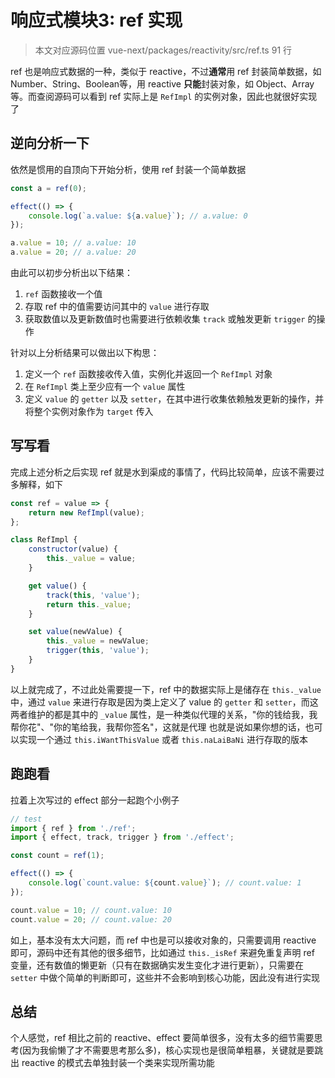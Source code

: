 # 响应式模块3: ref 实现

> 本文对应源码位置
> vue-next/packages/reactivity/src/ref.ts
> 91 行

ref 也是响应式数据的一种，类似于 reactive，不过**通常**用 ref 封装简单数据，如 Number、String、Boolean等，用 reactive **只能**封装对象，如 Object、Array等。而查阅源码可以看到 ref 实际上是 `RefImpl` 的实例对象，因此也就很好实现了

## 逆向分析一下

依然是惯用的自顶向下开始分析，使用 ref 封装一个简单数据

```js
const a = ref(0);

effect(() => {
    console.log(`a.value: ${a.value}`); // a.value: 0
});

a.value = 10; // a.value: 10
a.value = 20; // a.value: 20
```

由此可以初步分析出以下结果：

1. `ref` 函数接收一个值
2. 存取 ref 中的值需要访问其中的 `value` 进行存取
3. 获取数值以及更新数值时也需要进行依赖收集 `track` 或触发更新 `trigger` 的操作

针对以上分析结果可以做出以下构思：

1. 定义一个 `ref` 函数接收传入值，实例化并返回一个 `RefImpl` 对象
2. 在 `RefImpl` 类上至少应有一个 `value` 属性
3. 定义 `value` 的 `getter` 以及 `setter`，在其中进行收集依赖触发更新的操作，并将整个实例对象作为 `target` 传入

## 写写看

完成上述分析之后实现 ref 就是水到渠成的事情了，代码比较简单，应该不需要过多解释，如下

```js
const ref = value => {
    return new RefImpl(value);
};

class RefImpl {
    constructor(value) {
        this._value = value;
    }

    get value() {
        track(this, 'value');
        return this._value;
    }

    set value(newValue) {
        this._value = newValue;
        trigger(this, 'value');
    }
}
```

以上就完成了，不过此处需要提一下，ref 中的数据实际上是储存在 `this._value` 中，通过 `value` 来进行存取是因为类上定义了 value 的 `getter` 和 `setter`，而这两者维护的都是其中的 `_value` 属性，是一种类似代理的关系，"你的钱给我，我帮你花"、"你的笔给我，我帮你签名"，这就是代理
也就是说如果你想的话，也可以实现一个通过 `this.iWantThisValue` 或者 `this.naLaiBaNi` 进行存取的版本

## 跑跑看

拉着上次写过的 effect 部分一起跑个小例子

```js
// test
import { ref } from './ref';
import { effect, track, trigger } from './effect';

const count = ref(1);

effect(() => {
    console.log(`count.value: ${count.value}`); // count.value: 1
});

count.value = 10; // count.value: 10
count.value = 20; // count.value: 20
```

如上，基本没有太大问题，而 ref 中也是可以接收对象的，只需要调用 reactive 即可，源码中还有其他的很多细节，比如通过 `this._isRef` 来避免重复声明 ref 变量，还有数值的懒更新（只有在数据确实发生变化才进行更新），只需要在 `setter` 中做个简单的判断即可，这些并不会影响到核心功能，因此没有进行实现

## 总结

个人感觉，ref 相比之前的 reactive、effect 要简单很多，没有太多的细节需要思考(因为我偷懒了才不需要思考那么多)，核心实现也是很简单粗暴，关键就是要跳出 reactive 的模式去单独封装一个类来实现所需功能
